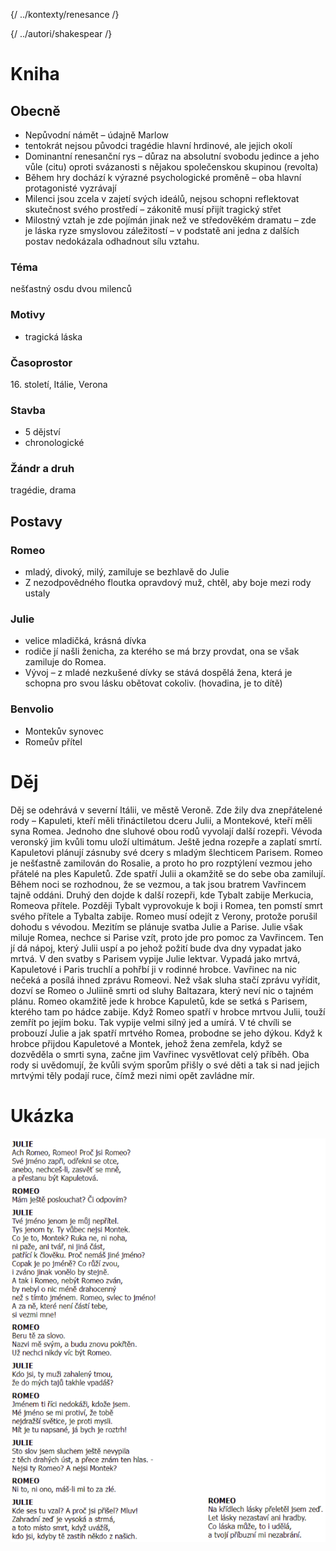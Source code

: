 {/ ../kontexty/renesance /}

{/ ../autori/shakespear /}

# Kniha
## Obecně

* Nepůvodní námět – údajně Marlow
* tentokrát nejsou původci tragédie hlavní hrdinové, ale jejich okolí 
* Dominantní renesanční rys – důraz na absolutní svobodu jedince a jeho vůle (citu) oproti svázanosti s nějakou společenskou skupinou (revolta) 
* Během hry dochází k výrazné psychologické proměně – oba hlavní protagonisté vyzrávají
* Milenci jsou zcela v zajetí svých ideálů, nejsou schopni reflektovat skutečnost svého prostředí – zákonitě musí přijít tragický střet 
* Milostný vztah je zde pojímán jinak než ve středověkém dramatu – zde je láska ryze smyslovou záležitostí – v podstatě ani jedna z dalších postav nedokázala odhadnout sílu vztahu. 


### Téma
nešťastný osdu dvou milenců

### Motivy
* tragická láska


### Časoprostor
16\. století, Itálie, Verona

### Stavba
* 5 dějství
* chronologické

### Žándr a druh
tragédie, drama

## Postavy
### Romeo 
* mladý, divoký, milý, zamiluje se bezhlavě do Julie
* Z nezodpovědného floutka opravdový muž, chtěl, aby boje mezi rody ustaly


### Julie
* velice mladičká, krásná dívka
* rodiče jí našli ženicha, za kterého se má brzy provdat, ona se však zamiluje do Romea.
* Vývoj – z mladé nezkušené dívky se stává dospělá žena, která je schopna pro svou lásku obětovat cokoliv. (hovadina, je to dítě)

### Benvolio
* Montekův synovec
* Romeův přítel

# Děj 
Děj se odehrává v severní Itálii, ve městě Veroně. Zde žily dva znepřátelené rody – Kapuleti, kteří měli třináctiletou dceru Julii, a Montekové, kteří měli syna Romea. Jednoho dne sluhové obou rodů vyvolají další rozepři. Vévoda veronský jim kvůli tomu uloží ultimátum. Ještě jedna rozepře a zaplatí smrtí. Kapuletovi plánují zásnuby své dcery s mladým šlechticem Parisem. Romeo je nešťastně zamilován do Rosalie, a proto ho pro rozptýlení vezmou jeho přátelé na ples Kapuletů. Zde spatří Julii a okamžitě se do sebe oba zamilují. Během noci se rozhodnou, že se vezmou, a tak jsou bratrem Vavřincem tajně oddáni. Druhý den dojde k další rozepři, kde Tybalt zabije Merkucia, Romeova přítele. Později Tybalt vyprovokuje k boji i Romea, ten pomstí smrt svého přítele a Tybalta zabije. Romeo musí odejít z Verony, protože porušil dohodu s vévodou. Mezitím se plánuje svatba Julie a Parise. Julie však miluje Romea, nechce si Parise vzít, proto jde pro pomoc za Vavřincem. Ten jí dá nápoj, který Julii uspí a po jehož požití bude dva dny vypadat jako mrtvá. V den svatby s Parisem vypije Julie lektvar. Vypadá jako mrtvá, Kapuletové i Paris truchlí a pohřbí ji v rodinné hrobce. Vavřinec na nic nečeká a posílá ihned zprávu Romeovi. Než však sluha stačí zprávu vyřídit, dozví se Romeo o Juliině smrti od sluhy Baltazara, který neví nic o tajném plánu. Romeo okamžitě jede k hrobce Kapuletů, kde se setká s Parisem, kterého tam po hádce zabije. Když Romeo spatří v hrobce mrtvou Julii, touží zemřít po jejím boku. Tak vypije velmi silný jed a umírá. V té chvíli se probouzí Julie a jak spatří mrtvého Romea, probodne se jeho dýkou. Když k hrobce přijdou Kapuletové a Montek, jehož žena zemřela, když se dozvěděla o smrti syna, začne jim Vavřinec vysvětlovat celý příběh. Oba rody si uvědomují, že kvůli svým sporům přišly o své děti a tak si nad jejich mrtvými těly podají ruce, čímž mezi nimi opět zavládne mír.

# Ukázka
![ukázka](ukazka.png)